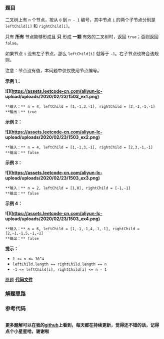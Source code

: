 ### 题目
二叉树上有 `n` 个节点，按从 `0` 到 `n - 1` 编号，其中节点 `i` 的两个子节点分别是 `leftChild[i]` 和
`rightChild[i]`。

只有 **所有** 节点能够形成且 **只** 形成 **一颗**  有效的二叉树时，返回 `true`；否则返回 `false`。

如果节点 `i` 没有左子节点，那么 `leftChild[i]` 就等于 `-1`。右子节点也符合该规则。

注意：节点没有值，本问题中仅仅使用节点编号。



**示例 1：**

**![](https://assets.leetcode-cn.com/aliyun-lc-
upload/uploads/2020/02/23/1503_ex1.png)**

    
    
    **输入：** n = 4, leftChild = [1,-1,3,-1], rightChild = [2,-1,-1,-1]
    **输出：** true
    

**示例 2：**

**![](https://assets.leetcode-cn.com/aliyun-lc-
upload/uploads/2020/02/23/1503_ex2.png)**

    
    
    **输入：** n = 4, leftChild = [1,-1,3,-1], rightChild = [2,3,-1,-1]
    **输出：** false
    

**示例 3：**

**![](https://assets.leetcode-cn.com/aliyun-lc-
upload/uploads/2020/02/23/1503_ex3.png)**

    
    
    **输入：** n = 2, leftChild = [1,0], rightChild = [-1,-1]
    **输出：** false
    

**示例 4：**

**![](https://assets.leetcode-cn.com/aliyun-lc-
upload/uploads/2020/02/23/1503_ex4.png)**

    
    
    **输入：** n = 6, leftChild = [1,-1,-1,4,-1,-1], rightChild = [2,-1,-1,5,-1,-1]
    **输出：** false
    



**提示：**

  * `1 <= n <= 10^4`
  * `leftChild.length == rightChild.length == n`
  * `-1 <= leftChild[i], rightChild[i] <= n - 1`

[原题](https://leetcode-cn.com/problems/validate-binary-tree-nodes/)    **[代码文件]()**


### 解题思路




### 参考代码

```go


```




**更多题解可以在我的[github](https://github.com/LZH139/leetcode_Go)上看到，每天都在持续更新，觉得还不错的话，记得点个小星星哈，谢谢啦**
